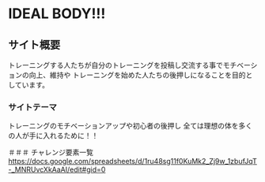 # IDEAL BODY!!!

## サイト概要
トレーニングする人たちが自分のトレーニングを投稿し交流する事でモチベーションの向上、維持や
トレーニングを始めた人たちの後押しになることを目的としています。

### サイトテーマ
トレーニングのモチベーションアップや初心者の後押し
全ては理想の体を多くの人が手に入れるために！！

＃＃＃ チャレンジ要素一覧
https://docs.google.com/spreadsheets/d/1ru48sg11f0KuMk2_Zj9w_1zbufJqT-_MNRUvcXkAaAI/edit#gid=0
